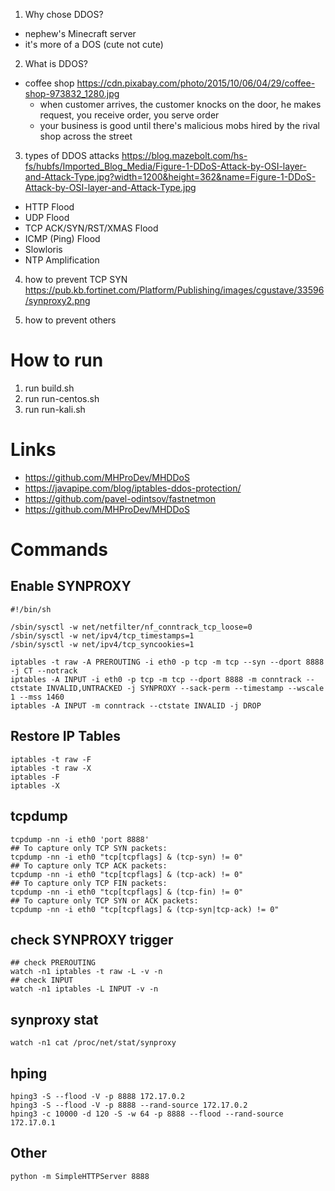1. Why chose DDOS?
- nephew's Minecraft server
- it's more of a DOS (cute not cute)
2. What is DDOS?
- coffee shop
    https://cdn.pixabay.com/photo/2015/10/06/04/29/coffee-shop-973832_1280.jpg
    - when customer arrives, the customer knocks on the door, he makes request, you receive order, you serve order
    - your business is good until there's malicious mobs hired by the rival shop across the street
3. types of DDOS attacks
https://blog.mazebolt.com/hs-fs/hubfs/Imported_Blog_Media/Figure-1-DDoS-Attack-by-OSI-layer-and-Attack-Type.jpg?width=1200&height=362&name=Figure-1-DDoS-Attack-by-OSI-layer-and-Attack-Type.jpg
- HTTP Flood
- UDP Flood
- TCP ACK/SYN/RST/XMAS Flood
- ICMP (Ping) Flood
- Slowloris
- NTP Amplification

4. how to prevent TCP SYN
https://pub.kb.fortinet.com/Platform/Publishing/images/cgustave/33596/synproxy2.png

5. how to prevent others

# How to run
1. run build.sh
2. run run-centos.sh
3. run run-kali.sh

# Links
- https://github.com/MHProDev/MHDDoS
- https://javapipe.com/blog/iptables-ddos-protection/
- https://github.com/pavel-odintsov/fastnetmon
- https://github.com/MHProDev/MHDDoS


# Commands
## Enable SYNPROXY
```
#!/bin/sh

/sbin/sysctl -w net/netfilter/nf_conntrack_tcp_loose=0
/sbin/sysctl -w net/ipv4/tcp_timestamps=1
/sbin/sysctl -w net/ipv4/tcp_syncookies=1

iptables -t raw -A PREROUTING -i eth0 -p tcp -m tcp --syn --dport 8888 -j CT --notrack
iptables -A INPUT -i eth0 -p tcp -m tcp --dport 8888 -m conntrack --ctstate INVALID,UNTRACKED -j SYNPROXY --sack-perm --timestamp --wscale 1 --mss 1460
iptables -A INPUT -m conntrack --ctstate INVALID -j DROP
```

## Restore IP Tables
```
iptables -t raw -F
iptables -t raw -X
iptables -F
iptables -X
```

## tcpdump
```
tcpdump -nn -i eth0 'port 8888'
## To capture only TCP SYN packets:
tcpdump -nn -i eth0 "tcp[tcpflags] & (tcp-syn) != 0"
## To capture only TCP ACK packets:
tcpdump -nn -i eth0 "tcp[tcpflags] & (tcp-ack) != 0"
## To capture only TCP FIN packets:
tcpdump -nn -i eth0 "tcp[tcpflags] & (tcp-fin) != 0"
## To capture only TCP SYN or ACK packets:
tcpdump -nn -i eth0 "tcp[tcpflags] & (tcp-syn|tcp-ack) != 0"
```

## check SYNPROXY trigger
```
## check PREROUTING
watch -n1 iptables -t raw -L -v -n
## check INPUT
watch -n1 iptables -L INPUT -v -n
```

## synproxy stat
```
watch -n1 cat /proc/net/stat/synproxy
```

## hping
```
hping3 -S --flood -V -p 8888 172.17.0.2
hping3 -S --flood -V -p 8888 --rand-source 172.17.0.2
hping3 -c 10000 -d 120 -S -w 64 -p 8888 --flood --rand-source 172.17.0.1
```

## Other
```
python -m SimpleHTTPServer 8888

```